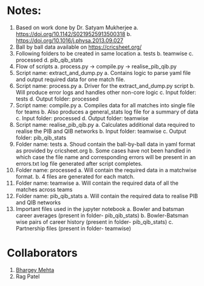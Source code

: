 # Notes:
1. Based on work done by Dr. Satyam Mukherjee
    a. https://doi.org/10.1142/S0219525913500318
    b. https://doi.org/10.1016/j.physa.2013.09.027
2. Ball by ball data available on https://cricsheet.org/
3. Following folders to be created in same location
    a. tests
    b. teamwise
    c. processed
    d. pib_qib_stats
4. Flow of scripts
    a. process.py -> compile.py -> realise_pib_qib.py
5. Script name: extract_and_dump.py
    a. Contains logic to parse yaml file and output required data for one match file.
6. Script name: process.py
    a. Driver for the extract_and_dump.py script
    b. Will produce error logs and handles other non-core logic
    c. Input folder: tests
    d. Output folder: processed
7. Script name: compile.py
    a. Compiles data for all matches into single file for teams
    b. Also produces a general_stats log file for a summary of data
    c. Input folder: processed
    d. Output folder: teamwise
8. Script name: realise_pib_qib.py
    a. Calculates additional data required to realise the PIB and QIB networks
    b. Input folder: teamwise
    c. Output folder: pib_qib_stats
9. Folder name: tests
    a. Shoud contain the ball-by-ball data in yaml format as provided by cricsheet.org
    b. Some cases have not been handled in which case the file name and corresponding errors will be present in an errors.txt log file generated after script completes.
10. Folder name: processed
    a. Will contain the required data in a matchwise format.
    b. 4 files are generated for each match.
11. Folder name: teamwise
    a. Will contain the required data of all the matches across teams
12. Folder name: pib_qib_stats
    a. Will contain the required data to realise PIB and QIB networks
13. Important files used in the jupyter notebook
    a. Bowler and batsman career averages (present in folder- pib_qib_stats)
    b. Bowler-Batsman wise pairs of career history (present in folder- pib_qib_stats)
    c. Partnership files (present in folder- teamwise)

# Collaborators

1. [Bhargey Mehta](https://github.com/bhargeymehta)
2. Rag Patel
